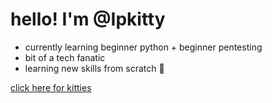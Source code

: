 
# hello! I'm @Ipkitty
- currently learning beginner python + beginner pentesting
- bit of a tech fanatic
- learning new skills from scratch 🥳

[click here for kitties](https://cat-bounce.com/)
